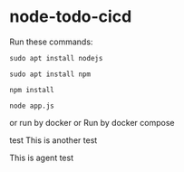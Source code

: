 # node-todo-cicd

Run these commands:


`sudo apt install nodejs`


`sudo apt install npm`


`npm install`

`node app.js`

or run by docker
or Run by docker compose

test
This is another test

This is agent test

